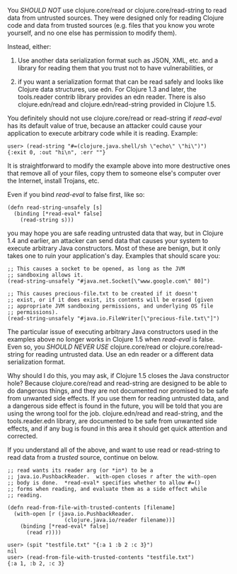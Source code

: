 You *SHOULD NOT* use clojure.core/read or clojure.core/read-string
to read data from untrusted sources.  They were designed only for
reading Clojure code and data from trusted sources (e.g. files that
you know you wrote yourself, and no one else has permission to modify
them).

Instead, either:

1. Use another data serialization format such as JSON, XML, etc. and a
   library for reading them that you trust not to have
   vulnerabilities, or

2. if you want a serialization format that can be read safely and
   looks like Clojure data structures, use edn.  For Clojure 1.3 and
   later, the tools.reader contrib library provides an edn reader.
   There is also clojure.edn/read and clojure.edn/read-string provided
   in Clojure 1.5.

[edn]: https://github.com/edn-format/edn
[tools.reader]: http://github.com/clojure/tools.reader

You definitely should not use clojure.core/read or read-string if
*read-eval* has its default value of true, because an attacker
could cause your application to execute arbitrary code while it is
reading.  Example:

    user> (read-string "#=(clojure.java.shell/sh \"echo\" \"hi\")")
    {:exit 0, :out "hi\n", :err ""}

It is straightforward to modify the example above into more
destructive ones that remove all of your files, copy them to someone
else's computer over the Internet, install Trojans, etc.

Even if you bind *read-eval* to false first, like so:

    (defn read-string-unsafely [s]
      (binding [*read-eval* false]
        (read-string s)))

you may hope you are safe reading untrusted data that way, but in
Clojure 1.4 and earlier, an attacker can send data that causes your
system to execute arbitrary Java constructors.  Most of these are
benign, but it only takes one to ruin your application's day.
Examples that should scare you:

    ;; This causes a socket to be opened, as long as the JVM
    ;; sandboxing allows it.
    (read-string-unsafely "#java.net.Socket[\"www.google.com\" 80]")

    ;; This causes precious-file.txt to be created if it doesn't
    ;; exist, or if it does exist, its contents will be erased (given
    ;; appropriate JVM sandboxing permissions, and underlying OS file
    ;; permissions).
    (read-string-unsafely "#java.io.FileWriter[\"precious-file.txt\"]")

The particular issue of executing arbitrary Java constructors used in
the examples above no longer works in Clojure 1.5 when *read-eval*
is false.  Even so, you *SHOULD NEVER USE* clojure.core/read or
clojure.core/read-string for reading untrusted data.  Use an edn
reader or a different data serialization format.

Why should I do this, you may ask, if Clojure 1.5 closes the Java
constructor hole?  Because clojure.core/read and read-string are
designed to be able to do dangerous things, and they are not
documented nor promised to be safe from unwanted side effects.  If you
use them for reading untrusted data, and a dangerous side effect is
found in the future, you will be told that you are using the wrong
tool for the job.  clojure.edn/read and read-string, and the
tools.reader.edn library, are documented to be safe from unwanted
side effects, and if any bug is found in this area it should get quick
attention and corrected.

If you understand all of the above, and want to use read or
read-string to read data from a _trusted_ source, continue on below.

    ;; read wants its reader arg (or *in*) to be a
    ;; java.io.PushbackReader.  with-open closes r after the with-open
    ;; body is done.  *read-eval* specifies whether to allow #=()
    ;; forms when reading, and evaluate them as a side effect while
    ;; reading.

    (defn read-from-file-with-trusted-contents [filename]
      (with-open [r (java.io.PushbackReader.
                      (clojure.java.io/reader filename))]
        (binding [*read-eval* false]
          (read r))))

    user> (spit "testfile.txt" "{:a 1 :b 2 :c 3}")
    nil
    user> (read-from-file-with-trusted-contents "testfile.txt")
    {:a 1, :b 2, :c 3}
